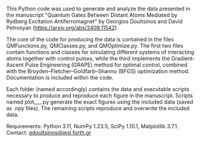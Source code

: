 This Python code was used to generate and analyze the data presented in the manuscript "Quantum 
Gates Between Distant Atoms Mediated by Rydberg Excitation Antiferromagnet" by Georgios Doultsinos 
and David Petrosyan (https://arxiv.org/abs/2408.11542).

The core of the code for producing the data is contained in the files QMFunctions.py, QMClasses.py, 
and QMOptimize.py. The first two files contain functions and classes for simulating different systems 
of interacting atoms together with control pulses, while the third implements the Gradient-Ascent Pulse 
Engineering (GRAPE) method for optimal control, combined with the Broyden–Fletcher–Goldfarb–Shanno (BFGS) 
optimization method. Documentation is included within the code.

Each folder (named accordingly) contains the data and executable scripts necessary to produce and reproduce 
each figure in the manuscript. Scripts named plot___.py generate the exact figures using the included data 
(saved as .npy files). The remaining scripts reproduce and overwrite the included data.

Requirements: Python 3.11, NumPy 1.23.5, SciPy 1.10.1, Matplotlib 3.7.1.
Contact: gdoultsinos@iesl.forth.gr

